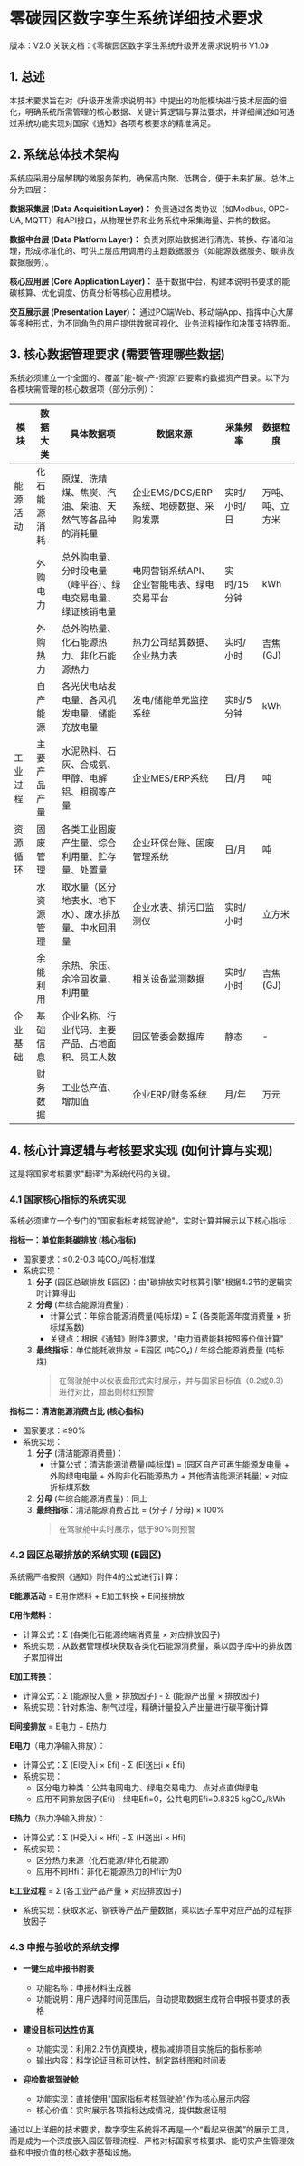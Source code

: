 # 零碳园区数字孪生系统详细技术要求

版本：V2.0
关联文档：《零碳园区数字孪生系统升级开发需求说明书 V1.0》

## 1. 总述
本技术要求旨在对《升级开发需求说明书》中提出的功能模块进行技术层面的细化，明确系统所需管理的核心数据、关键计算逻辑与算法要求，并详细阐述如何通过系统功能实现对国家《通知》各项考核要求的精准满足。

## 2. 系统总体技术架构
系统应采用分层解耦的微服务架构，确保高内聚、低耦合，便于未来扩展。总体上分为四层：

**数据采集层 (Data Acquisition Layer)：** 负责通过各类协议（如Modbus, OPC-UA, MQTT）和API接口，从物理世界和业务系统中采集海量、异构的数据。

**数据中台层 (Data Platform Layer)：** 负责对原始数据进行清洗、转换、存储和治理，形成标准化的、可供上层应用调用的主题数据服务（如能源数据服务、碳排放数据服务）。

**核心应用层 (Core Application Layer)：** 基于数据中台，构建本说明书要求的能碳核算、优化调度、仿真分析等核心应用模块。

**交互展示层 (Presentation Layer)：** 通过PC端Web、移动端App、指挥中心大屏等多种形式，为不同角色的用户提供数据可视化、业务流程操作和决策支持界面。

## 3. 核心数据管理要求 (需要管理哪些数据)

系统必须建立一个全面的、覆盖"能-碳-产-资源"四要素的数据资产目录。以下为各模块需管理的核心数据项（部分示例）：

| 模块         | 数据大类       | 具体数据项                                                                 | 数据来源                                 | 采集频率        | 数据粒度          |
|--------------|----------------|----------------------------------------------------------------------------|------------------------------------------|-----------------|-------------------|
| 能源活动     | 化石能源消耗   | 原煤、洗精煤、焦炭、汽油、柴油、天然气等各品种的消耗量                    | 企业EMS/DCS/ERP系统、地磅数据、采购发票  | 实时/小时/日    | 万吨、吨、立方米  |
|              | 外购电力       | 总外购电量、分时段电量（峰平谷）、绿电交易电量、绿证核销电量               | 电网营销系统API、企业智能电表、绿电交易平台 | 实时/15分钟     | kWh               |
|              | 外购热力       | 总外购热量、化石能源热力、非化石能源热力                                   | 热力公司结算数据、企业热力表             | 实时/小时       | 吉焦(GJ)          |
|              | 自产能源       | 各光伏电站发电量、各风机发电量、储能充放电量                               | 发电/储能单元监控系统                    | 实时/5分钟      | kWh               |
| 工业过程     | 主要产品产量   | 水泥熟料、石灰、合成氨、甲醇、电解铝、粗钢等产量                           | 企业MES/ERP系统                          | 日/月           | 吨                |
| 资源循环     | 固废管理       | 各类工业固废产生量、综合利用量、贮存量、处置量                             | 企业环保台账、固废管理系统               | 日/月           | 吨                |
|              | 水资源管理     | 取水量（区分地表水、地下水）、废水排放量、中水回用量                       | 企业水表、排污口监测仪                   | 实时/小时       | 立方米            |
|              | 余能利用       | 余热、余压、余冷回收量、利用量                                             | 相关设备监测数据                         | 实时/小时       | 吉焦(GJ)          |
| 企业基础     | 基础信息       | 企业名称、行业代码、主要产品、占地面积、员工人数                           | 园区管委会数据库                         | 静态            | -                 |
|              | 财务数据       | 工业总产值、增加值                                                         | 企业ERP/财务系统                         | 月/年           | 万元              |

## 4. 核心计算逻辑与考核要求实现 (如何计算与实现)

这是将国家考核要求"翻译"为系统代码的关键。

### 4.1 国家核心指标的系统实现

系统必须建立一个专门的"国家指标考核驾驶舱"，实时计算并展示以下核心指标：

**指标一：单位能耗碳排放 (核心指标)**  
- 国家要求：≤0.2-0.3 吨CO₂/吨标准煤  
- 系统实现：
  1. **分子** (园区总碳排放 E园区)：由"碳排放实时核算引擎"根据4.2节的逻辑实时计算得出
  2. **分母** (年综合能源消费量)：
     - 计算公式：年综合能源消费量(吨标煤) = Σ (各类能源年度消费量 × 折标煤系数)
     - 关键点：根据《通知》附件3要求，"电力消费能耗按照等价值计算"
  3. **最终指标**：单位能耗碳排放 = E园区 (吨CO₂) / 年综合能源消费量 (吨标煤)  
     > 在驾驶舱中以仪表盘形式实时展示，并与国家目标值（0.2或0.3）进行对比，超出则标红预警

**指标二：清洁能源消费占比 (核心指标)**  
- 国家要求：≥90%  
- 系统实现：
  1. **分子** (清洁能源消费量)：
     - 计算公式：清洁能源消费量(吨标煤) = (园区自产可再生能源发电量 + 外购绿电电量 + 外购非化石能源热力 + 其他清洁能源消耗量) × 对应折标煤系数
  2. **分母** (年综合能源消费量)：同上  
  3. **最终指标**：清洁能源消费占比 = (分子 / 分母) × 100%  
     > 在驾驶舱中实时展示，低于90%则预警

### 4.2 园区总碳排放的系统实现 (E园区)

系统需严格按照《通知》附件4的公式进行计算：

**E能源活动** = E用作燃料 + E加工转换 + E间接排放

**E用作燃料**：  
- 计算公式：Σ (各类化石能源终端消费量 × 对应排放因子)  
- 系统实现：从数据管理模块获取各类化石能源消费量，乘以因子库中的排放因子累加得出

**E加工转换**：  
- 计算公式：Σ (能源投入量 × 排放因子) - Σ (能源产出量 × 排放因子)  
- 系统实现：针对炼油、制气过程，精确计量投入产出量进行碳平衡计算

**E间接排放** = E电力 + E热力  

**E电力**（电力净输入排放）：  
- 计算公式：Σ (El受入i × Efi) - Σ (El送出i × Efi)  
- 系统实现：
  - 区分电力种类：公共电网电力、绿电交易电力、点对点直供绿电
  - 应用不同排放因子(Efi)：绿电Efi=0，公共电网Efi=0.8325 kgCO₂/kWh

**E热力**（热力净输入排放）：  
- 计算公式：Σ (H受入i × Hfi) - Σ (H送出i × Hfi)  
- 系统实现：
  - 区分热力来源（化石能源/非化石能源）
  - 应用不同Hfi：非化石能源热力的Hfi计为0

**E工业过程** = Σ (各工业产品产量 × 对应排放因子)  
- 系统实现：获取水泥、钢铁等产品产量数据，乘以因子库中对应产品的过程排放因子

### 4.3 申报与验收的系统支撑

- **一键生成申报书附表**
  - 功能名称：申报材料生成器
  - 功能说明：用户选择时间范围后，自动提取数据生成符合申报书要求的表格

- **建设目标可达性仿真**
  - 功能实现：利用2.2节仿真模块，模拟减排项目实施后的指标影响
  - 输出内容：科学论证目标可达性，制定路线图和时间表

- **迎检数据驾驶舱**
  - 功能实现：直接使用"国家指标考核驾驶舱"作为核心展示内容
  - 核心价值：实时展示各项指标达成情况，提供数据证明

通过以上详细的技术要求，数字孪生系统将不再是一个“看起来很美”的展示工具，而是成为一个深度嵌入园区管理流程、严格对标国家考核要求、能切实产生管理效益和申报价值的核心数字基础设施。